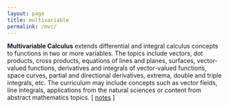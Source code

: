 ```yaml
---
layout: page
title: multivariable
permalink: /mvc/
---
```


<script src="https://www.w3schools.com/lib/w3.js"></script>

<b>Multivariable Calculus</b> extends differential and integral calculus concepts to functions in two or more variables. The topics include vectors, dot products, cross products, equations of lines and planes, surfaces, vector-valued functions, derivatives and integrals of vector-valued functions, space curves, partial and directional derivatives, extrema, double and triple integrals, etc. The curriculum may include concepts such as vector fields, line integrals, applications from the natural sciences or content from abstract mathematics topics. [ <a href="javascript:void(0)" onclick="w3.toggleShow('#notes')">notes</a> ]

<p id='notes' style='display:none;'>		
<iframe src="https://apteacher.github.io/d-ca-html/mvc.html" width="100%" height="1000" frameborder="0" marginheight="0" marginwidth="0">Loading…</iframe>
</p>


